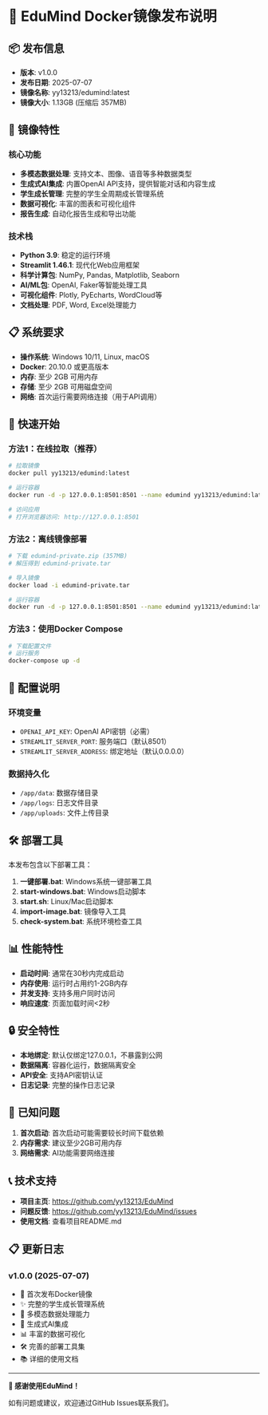 # 🚀 EduMind Docker镜像发布说明

## 📦 发布信息

- **版本**: v1.0.0
- **发布日期**: 2025-07-07
- **镜像名称**: yy13213/edumind:latest
- **镜像大小**: 1.13GB (压缩后 357MB)

## 🎯 镜像特性

### 核心功能
- **多模态数据处理**: 支持文本、图像、语音等多种数据类型
- **生成式AI集成**: 内置OpenAI API支持，提供智能对话和内容生成
- **学生成长管理**: 完整的学生全周期成长管理系统
- **数据可视化**: 丰富的图表和可视化组件
- **报告生成**: 自动化报告生成和导出功能

### 技术栈
- **Python 3.9**: 稳定的运行环境
- **Streamlit 1.46.1**: 现代化Web应用框架
- **科学计算包**: NumPy, Pandas, Matplotlib, Seaborn
- **AI/ML包**: OpenAI, Faker等智能处理工具
- **可视化组件**: Plotly, PyEcharts, WordCloud等
- **文档处理**: PDF, Word, Excel处理能力

## 📋 系统要求

- **操作系统**: Windows 10/11, Linux, macOS
- **Docker**: 20.10.0 或更高版本
- **内存**: 至少 2GB 可用内存
- **存储**: 至少 2GB 可用磁盘空间
- **网络**: 首次运行需要网络连接（用于API调用）

## 🚀 快速开始

### 方法1：在线拉取（推荐）
```bash
# 拉取镜像
docker pull yy13213/edumind:latest

# 运行容器
docker run -d -p 127.0.0.1:8501:8501 --name edumind yy13213/edumind:latest

# 访问应用
# 打开浏览器访问: http://127.0.0.1:8501
```

### 方法2：离线镜像部署
```bash
# 下载 edumind-private.zip (357MB)
# 解压得到 edumind-private.tar

# 导入镜像
docker load -i edumind-private.tar

# 运行容器
docker run -d -p 127.0.0.1:8501:8501 --name edumind yy13213/edumind:latest
```

### 方法3：使用Docker Compose
```bash
# 下载配置文件
# 运行服务
docker-compose up -d
```

## 🔧 配置说明

### 环境变量
- `OPENAI_API_KEY`: OpenAI API密钥（必需）
- `STREAMLIT_SERVER_PORT`: 服务端口（默认8501）
- `STREAMLIT_SERVER_ADDRESS`: 绑定地址（默认0.0.0.0）

### 数据持久化
- `/app/data`: 数据存储目录
- `/app/logs`: 日志文件目录
- `/app/uploads`: 文件上传目录

## 🛠️ 部署工具

本发布包含以下部署工具：

1. **一键部署.bat**: Windows系统一键部署工具
2. **start-windows.bat**: Windows启动脚本
3. **start.sh**: Linux/Mac启动脚本
4. **import-image.bat**: 镜像导入工具
5. **check-system.bat**: 系统环境检查工具

## 📊 性能特性

- **启动时间**: 通常在30秒内完成启动
- **内存使用**: 运行时占用约1-2GB内存
- **并发支持**: 支持多用户同时访问
- **响应速度**: 页面加载时间<2秒

## 🔒 安全特性

- **本地绑定**: 默认仅绑定127.0.0.1，不暴露到公网
- **数据隔离**: 容器化运行，数据隔离安全
- **API安全**: 支持API密钥认证
- **日志记录**: 完整的操作日志记录

## 🚨 已知问题

1. **首次启动**: 首次启动可能需要较长时间下载依赖
2. **内存需求**: 建议至少2GB可用内存
3. **网络需求**: AI功能需要网络连接

## 📞 技术支持

- **项目主页**: https://github.com/yy13213/EduMind
- **问题反馈**: https://github.com/yy13213/EduMind/issues
- **使用文档**: 查看项目README.md

## 📋 更新日志

### v1.0.0 (2025-07-07)
- 🎉 首次发布Docker镜像
- ✨ 完整的学生成长管理系统
- 🔧 多模态数据处理能力
- 🤖 生成式AI集成
- 📊 丰富的数据可视化
- 🛠️ 完善的部署工具集
- 📚 详细的使用文档

---

**🎉 感谢使用EduMind！**

如有问题或建议，欢迎通过GitHub Issues联系我们。 